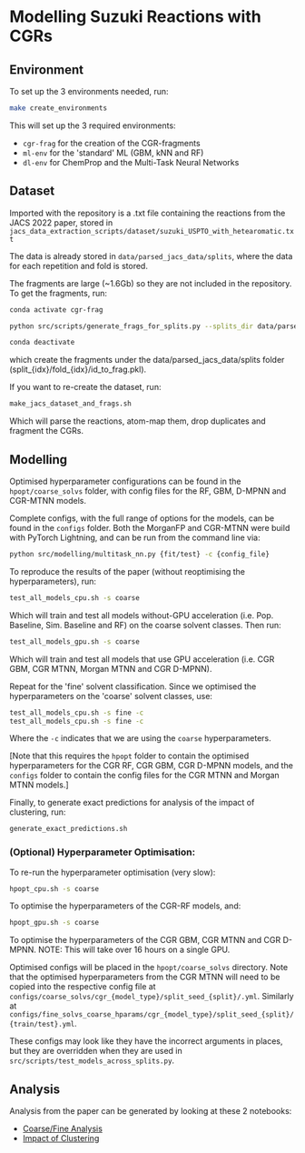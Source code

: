 # Modelling Suzuki Reactions with CGRs

## Environment
To set up the 3 environments needed, run: 
```bash
make create_environments
```

This will set up the 3 required environments: 
- `cgr-frag` for the creation of the CGR-fragments
- `ml-env` for the 'standard' ML (GBM, kNN and RF)
- `dl-env` for ChemProp and the Multi-Task Neural Networks

## Dataset
Imported with the repository is a .txt file containing the reactions from the JACS 2022 paper, stored in `jacs_data_extraction_scripts/dataset/suzuki_USPTO_with_hetearomatic.txt`

The data is already stored in `data/parsed_jacs_data/splits`, where the data for each repetition and fold is stored.

The fragments are large (~1.6Gb) so they are not included in the repository. To get the fragments, run:
```bash
conda activate cgr-frag

python src/scripts/generate_frags_for_splits.py --splits_dir data/parsed_jacs_data/splits --n_folds 5 \

conda deactivate
```

which create the fragments under the data/parsed_jacs_data/splits folder (split_{idx}/fold_{idx}/id_to_frag.pkl).

If you want to re-create the dataset, run:
```bash
make_jacs_dataset_and_frags.sh
```
Which will parse the reactions, atom-map them, drop duplicates and fragment the CGRs. 

## Modelling
Optimised hyperparameter configurations can be found in the `hpopt/coarse_solvs` folder, with config files for the RF, GBM, D-MPNN and CGR-MTNN models.

Complete configs, with the full range of options for the models, can be found in the `configs` folder. Both the MorganFP and CGR-MTNN were build with PyTorch Lightning, and can be run from the command line via: 
```bash
python src/modelling/multitask_nn.py {fit/test} -c {config_file}
```
To reproduce the results of the paper (without reoptimising the hyperparameters), run: 
```bash
test_all_models_cpu.sh -s coarse
```
Which will train and test all models without-GPU acceleration (i.e. Pop. Baseline, Sim. Baseline and RF) on the coarse solvent classes. Then run: 
```bash
test_all_models_gpu.sh -s coarse
```
Which will train and test all models that use GPU acceleration (i.e. CGR GBM, CGR MTNN, Morgan MTNN and CGR D-MPNN).

Repeat for the 'fine' solvent classification. Since we optimised the hyperparameters on the 'coarse' solvent classes, use:
```bash
test_all_models_cpu.sh -s fine -c 
test_all_models_cpu.sh -s fine -c 
```
Where the `-c` indicates that we are using the `coarse` hyperparameters.

[Note that this requires the `hpopt` folder to contain the optimised hyperparameters for the CGR RF, CGR GBM, CGR D-MPNN models, and the `configs` folder to contain the config files for the CGR MTNN and Morgan MTNN models.]

Finally, to generate exact predictions for analysis of the impact of clustering, run:
```bash
generate_exact_predictions.sh
```

### (Optional) Hyperparameter Optimisation:
To re-run the hyperparameter optimisation (very slow): 
```bash
hpopt_cpu.sh -s coarse
```
To optimise the hyperparameters of the CGR-RF models, and:

```bash
hpopt_gpu.sh -s coarse
```
To optimise the hyperparameters of the CGR GBM, CGR MTNN and CGR D-MPNN. NOTE: This will take over 16 hours on a single GPU.

Optimised configs will be placed in the `hpopt/coarse_solvs` directory. Note that the optimised hyperparameters from the CGR MTNN will need to be copied into the respective config file at `configs/coarse_solvs/cgr_{model_type}/split_seed_{split}/.yml`. Similarly at `configs/fine_solvs_coarse_hparams/cgr_{model_type}/split_seed_{split}/{train/test}.yml`.

These configs may look like they have the incorrect arguments in places, but they are overridden when they are used in `src/scripts/test_models_across_splits.py`.

## Analysis
Analysis from the paper can be generated by looking at these 2 notebooks:
- [Coarse/Fine Analysis](/notebooks/1.01-indv-cluster-analysis.ipynb)
- [Impact of Clustering](/notebooks/1.02-cross-cluster-analysis.ipynb)
